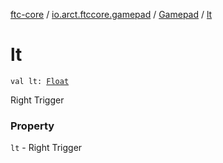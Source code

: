 [ftc-core](../../index.md) / [io.arct.ftccore.gamepad](../index.md) / [Gamepad](index.md) / [lt](./lt.md)

# lt

`val lt: `[`Float`](https://kotlinlang.org/api/latest/jvm/stdlib/kotlin/-float/index.html)

Right Trigger

### Property

`lt` - Right Trigger